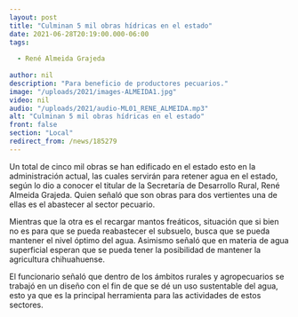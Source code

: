 ```yaml
---
layout: post
title: "Culminan 5 mil obras hídricas en el estado"
date: 2021-06-28T20:19:00.000-06:00
tags:
  
  - René Almeida Grajeda
  
author: nil
description: "Para beneficio de productores pecuarios."
image: "/uploads/2021/images-ALMEIDA1.jpg"
video: nil
audio: "/uploads/2021/audio-ML01_RENE_ALMEIDA.mp3"
alt: "Culminan 5 mil obras hídricas en el estado"
front: false
section: "Local"
redirect_from: /news/185279
---
```


Un total de cinco mil obras se han edificado en el estado esto en la administración actual, las cuales servirán para retener agua en el estado, según lo dio a conocer el titular de la Secretaría de Desarrollo Rural, René Almeida Grajeda. Quien señaló que son obras para dos vertientes una de ellas es el abastecer al sector pecuario.

Mientras que la otra es el recargar mantos freáticos, situación que si bien no es para que se pueda reabastecer el subsuelo, busca que se pueda mantener el nivel óptimo del agua. Asimismo señaló que en materia de agua superficial esperan que se pueda tener la posibilidad de mantener la agricultura chihuahuense.

El funcionario señaló que dentro de los ámbitos rurales y agropecuarios se trabajó en un diseño con el fin de que se dé un uso sustentable del agua, esto ya que es la principal herramienta para las actividades de estos sectores.
